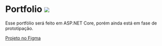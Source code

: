 # Portfolio <img src="https://img.shields.io/badge/Em%20-Constru%C3%A7%C3%A3o-green">

Esse portfólio será feito em ASP.NET Core, porém ainda está em fase de prototipação.

[Projeto no Figma](https://www.figma.com/file/2IAZAW9J3eKuk80SRTRjk7/Portfolio-Base?node-id=3%3A12)
